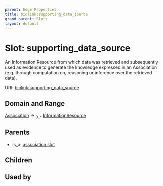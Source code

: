 ```yaml
---
parent: Edge Properties
title: biolink:supporting_data_source
grand_parent: Slots
layout: default
---
```


# Slot: supporting_data_source


An Information Resource from which data was retrieved and subsequently used as evidence to generate the knowledge expressed in an Association (e.g. through computation on, reasoning or inference over the retrieved data).

URI: [biolink:supporting_data_source](https://w3id.org/biolink/vocab/supporting_data_source)

## Domain and Range

[Association](Association.md) ->  <sub>0..*</sub> [InformationResource](InformationResource.md)

## Parents

 *  is_a: [association slot](association_slot.md)

## Children


## Used by

